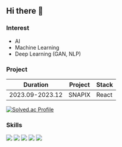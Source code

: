 ## Hi there 👋

### Interest
* AI
* Machine Learning
* Deep Learning (GAN, NLP)

### Project

<table>
  <thead>
    <tr>
      <th>Duration</th>
      <th>Project</th>
      <th>Stack</th>
    </tr>
  </thead>
  <tbody>
    <tr> <!-- project -->
      <td>2023.09-2023.12</td>
      <td>
        SNAPIX
      </td>
      <td>
        React
      </td>
    </tr>
  </tbody>
</table>


[![Solved.ac Profile](http://mazassumnida.wtf/api/v2/generate_badge?boj=kkirook)](https://solved.ac/kkirook/)

### Skills
<img src="https://img.shields.io/badge/Python-3776AB?style=for-the-badge&logo=Python&logoColor=white"> <img src="https://img.shields.io/badge/R-276DC3?style=for-the-badge&logo=R&logoColor=white">
<img src="https://img.shields.io/badge/HTML-E34F26?style=for-the-badge&logo=HTML5&logoColor=white">  <img src="https://img.shields.io/badge/CSS-1572B6?style=for-the-badge&logo=CSS3&logoColor=white">  <img src="https://img.shields.io/badge/JavaScript-F7DF1E?style=for-the-badge&logo=JavaScript&logoColor=white">
